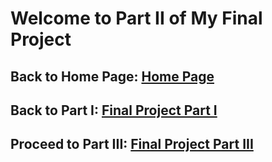 # Welcome to Part II of My Final Project
## Back to Home Page: [Home Page](/README.md)
## Back to Part I: [Final Project Part I](/final_project_HuixuanLi.md)
## Proceed to Part III: [Final Project Part III](/final_project3_HuixuanLi.md)

